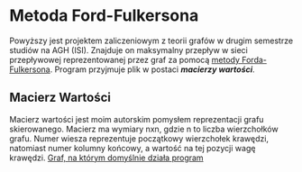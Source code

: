 # Metoda Ford-Fulkersona
Powyższy jest projektem zaliczeniowym z teorii grafów w drugim semestrze studiów na AGH (ISI).
Znajduje on maksymalny przepływ w sieci przepływowej reprezentowanej przez graf za pomocą [metody Forda-Fulkersona](https://pl.wikipedia.org/wiki/Metoda_Forda-Fulkersona).
Program przyjmuje plik w postaci **_macierzy wartości_**.

## Macierz Wartości
Macierz wartości jest moim autorskim pomysłem reprezentacji grafu skierowanego. Macierz ma wymiary nxn, gdzie n to liczba wierzchołków grafu. Numer wiesza reprezentuje początkowy wierzchołek krawędzi, natomiast numer kolumny końcowy, a wartość na tej pozycji wagę krawędzi. [Graf, na którym domyślnie działa program](https://github.com/fiszuuu/TG_projekt/blob/main/graf_domy%C5%9Blny.pdf)
